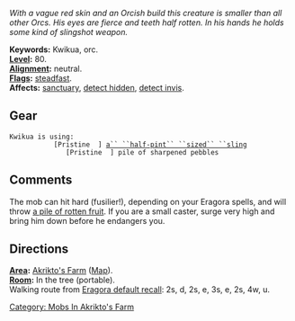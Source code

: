 *With a vague red skin and an Orcish build this creature is smaller than
all other Orcs. His eyes are fierce and teeth half rotten. In his hands
he holds some kind of slingshot weapon.*

**Keywords:** Kwikua, orc.  
**[Level](Level "wikilink"):** 80.  
**[Alignment](Alignment "wikilink"):** neutral.  
**[Flags](:Category:_Mob_Types "wikilink"):**
[steadfast](Sentinel_Mobs "wikilink").  
**Affects:** [sanctuary](Sanctuary "wikilink"), [detect
hidden](Detect_Hidden "wikilink"), [detect
invis](Detect_Invis "wikilink").  

## Gear

`Kwikua is using:`  
<wielded>`           [Pristine  ] `[`a`` ``half-pint`` ``sized`` ``sling`](Half-Pint_Sized_Sling "wikilink")  
<held>`              [Pristine  ] pile of sharpened pebbles`

## Comments

The mob can hit hard (fusilier!), depending on your Eragora spells, and
will throw [a pile of rotten fruit](Pile_of_Rotten_Fruit "wikilink"). If
you are a small caster, surge very high and bring him down before he
endangers you.

## Directions

**[Area](:Category:_Areas "wikilink"):** [Akrikto's
Farm](:Category:_Akrikto's_Farm "wikilink")
([Map](Akrikto's_Farm_Map "wikilink")).  
**[Room](:Category:_Rooms "wikilink"):** In the tree (portable).  
Walking route from [Eragora default
recall](Eragora_default_recall "wikilink"): 2s, d, 2s, e, 3s, e, 2s, 4w,
u.  

[Category: Mobs In Akrikto's
Farm](Category:_Mobs_In_Akrikto's_Farm "wikilink")
